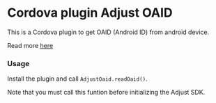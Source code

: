 # Cordova plugin Adjust OAID

This is a Cordova plugin to get OAID (Android ID) from android device.

Read more [here](https://dev.adjust.com/en/sdk/android/plugins/oaid-plugin)

### Usage

Install the plugin and call `AdjustOaid.readOaid()`.

Note that you must call this funtion before initializing the Adjust SDK.
